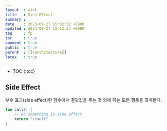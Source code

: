 ```yaml
---
layout  : wiki
title   : Side Effect
summary : 
date    : 2023-09-27 15:02:32 +0900
updated : 2023-09-27 15:12:24 +0900
tag     : fp
toc     : true
comment : true
public  : true
parent  : [[/architecture]]
latex   : true
---
```

* TOC
{:toc}

## Side Effect

부수 효과(side effect)란 함수에서 결괏값을 주는 것 외에 하는 모든 행동을 의미한다.

```kotlin
fun call() {
    // Do something is side effect
    return "result"
}
```